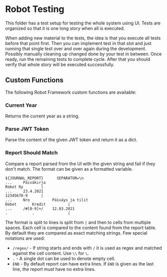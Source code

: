 # Robot Testing

This folder has a test setup for testing the whole system using UI.
Tests are organized so that it is one long story when all is executed.

When adding new material to the tests, the idea is that you execute
all tests before that point first. Then you can implement test in that
slot and just running that single test over and over again during the
development. Possibly manually cleaning up changed done by your test
in between. Once ready, run the remaining tests to complete cycle.
After that you should verify that whole story will be executed successfully.

## Custom Functions

The following Robot Framework custom functions are available:

### Current Year

Returns the current year as a string.

### Parse JWT Token

Parse the content of the given JWT token and return it as a dict.

### Report Should Match

Compare a report parsed from the UI with the given string and fail if
they don't match. The format can be given as a formatted variable.

```
${JOURNAL_REPORT}      SEPARATOR=\n
...     Päiväkirja                                                                                      Robot Oy        |
...     23.4.2021                                                                                       12345678-9      |
...     Nro          Päiväys ja tilit                                                       Debet       Kredit          |
...     /#[0-9]+/    12.03.2021                                                             .           .               |
```

The format is split to lines is split from `|` and then to cells from multiple spaces.
Each cell is compared to the content found from the report table. By default they are
compared as exact matching strings. Few special notations are used:

* `/regex/` - If string starts and ends with `/` it is used as regex and matched against the cell content. Use `\\` for `\`.
* `.` - A single dot can be used to denote empty cell.
* `END` - By default report can have extra lines. If `END` is given as the last line, the report must have no extra lines.
